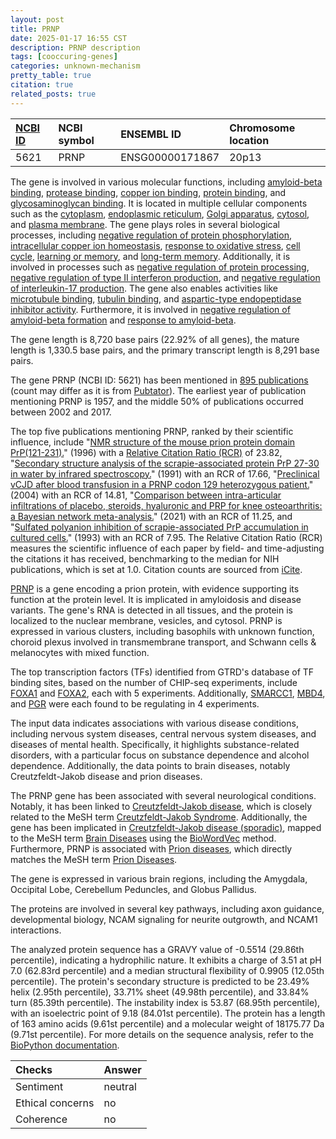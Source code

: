 ```yaml
---
layout: post
title: PRNP
date: 2025-01-17 16:55 CST
description: PRNP description
tags: [cooccuring-genes]
categories: unknown-mechanism
pretty_table: true
citation: true
related_posts: true
---
```




| [NCBI ID](https://www.ncbi.nlm.nih.gov/gene/5621) | NCBI symbol | ENSEMBL ID | Chromosome location |
| :-------- | :------- | :-------- | :------- |
| 5621  | PRNP | ENSG00000171867 | 20p13  |



The gene is involved in various molecular functions, including [amyloid-beta binding](https://amigo.geneontology.org/amigo/term/GO:0001540), [protease binding](https://amigo.geneontology.org/amigo/term/GO:0002020), [copper ion binding](https://amigo.geneontology.org/amigo/term/GO:0005507), [protein binding](https://amigo.geneontology.org/amigo/term/GO:0005515), and [glycosaminoglycan binding](https://amigo.geneontology.org/amigo/term/GO:0005539). It is located in multiple cellular components such as the [cytoplasm](https://amigo.geneontology.org/amigo/term/GO:0005737), [endoplasmic reticulum](https://amigo.geneontology.org/amigo/term/GO:0005783), [Golgi apparatus](https://amigo.geneontology.org/amigo/term/GO:0005794), [cytosol](https://amigo.geneontology.org/amigo/term/GO:0005829), and [plasma membrane](https://amigo.geneontology.org/amigo/term/GO:0005886). The gene plays roles in several biological processes, including [negative regulation of protein phosphorylation](https://amigo.geneontology.org/amigo/term/GO:0001933), [intracellular copper ion homeostasis](https://amigo.geneontology.org/amigo/term/GO:0006878), [response to oxidative stress](https://amigo.geneontology.org/amigo/term/GO:0006979), [cell cycle](https://amigo.geneontology.org/amigo/term/GO:0007049), [learning or memory](https://amigo.geneontology.org/amigo/term/GO:0007611), and [long-term memory](https://amigo.geneontology.org/amigo/term/GO:0007616). Additionally, it is involved in processes such as [negative regulation of protein processing](https://amigo.geneontology.org/amigo/term/GO:0010955), [negative regulation of type II interferon production](https://amigo.geneontology.org/amigo/term/GO:0032689), and [negative regulation of interleukin-17 production](https://amigo.geneontology.org/amigo/term/GO:0032700). The gene also enables activities like [microtubule binding](https://amigo.geneontology.org/amigo/term/GO:0008017), [tubulin binding](https://amigo.geneontology.org/amigo/term/GO:0015631), and [aspartic-type endopeptidase inhibitor activity](https://amigo.geneontology.org/amigo/term/GO:0019828). Furthermore, it is involved in [negative regulation of amyloid-beta formation](https://amigo.geneontology.org/amigo/term/GO:1902430) and [response to amyloid-beta](https://amigo.geneontology.org/amigo/term/GO:1904645).


The gene length is 8,720 base pairs (22.92% of all genes), the mature length is 1,330.5 base pairs, and the primary transcript length is 8,291 base pairs.


The gene PRNP (NCBI ID: 5621) has been mentioned in [895 publications](https://pubmed.ncbi.nlm.nih.gov/?term=%22PRNP%22) (count may differ as it is from [Pubtator](https://academic.oup.com/nar/article/47/W1/W587/5494727)). The earliest year of publication mentioning PRNP is 1957, and the middle 50% of publications occurred between 2002 and 2017.


The top five publications mentioning PRNP, ranked by their scientific influence, include "[NMR structure of the mouse prion protein domain PrP(121-231).](https://pubmed.ncbi.nlm.nih.gov/8700211)" (1996) with a [Relative Citation Ratio (RCR)](https://journals.plos.org/plosbiology/article?id=10.1371/journal.pbio.1002541) of 23.82, "[Secondary structure analysis of the scrapie-associated protein PrP 27-30 in water by infrared spectroscopy.](https://pubmed.ncbi.nlm.nih.gov/1678278)" (1991) with an RCR of 17.66, "[Preclinical vCJD after blood transfusion in a PRNP codon 129 heterozygous patient.](https://pubmed.ncbi.nlm.nih.gov/15302196)" (2004) with an RCR of 14.81, "[Comparison between intra-articular infiltrations of placebo, steroids, hyaluronic and PRP for knee osteoarthritis: a Bayesian network meta-analysis.](https://pubmed.ncbi.nlm.nih.gov/32725315)" (2021) with an RCR of 11.25, and "[Sulfated polyanion inhibition of scrapie-associated PrP accumulation in cultured cells.](https://pubmed.ncbi.nlm.nih.gov/7678300)" (1993) with an RCR of 7.95. The Relative Citation Ratio (RCR) measures the scientific influence of each paper by field- and time-adjusting the citations it has received, benchmarking to the median for NIH publications, which is set at 1.0. Citation counts are sourced from [iCite](https://icite.od.nih.gov).


[PRNP](https://www.proteinatlas.org/ENSG00000171867-PRNP) is a gene encoding a prion protein, with evidence supporting its function at the protein level. It is implicated in amyloidosis and disease variants. The gene's RNA is detected in all tissues, and the protein is localized to the nuclear membrane, vesicles, and cytosol. PRNP is expressed in various clusters, including basophils with unknown function, choroid plexus involved in transmembrane transport, and Schwann cells & melanocytes with mixed function.


The top transcription factors (TFs) identified from GTRD's database of TF binding sites, based on the number of CHIP-seq experiments, include [FOXA1](https://www.ncbi.nlm.nih.gov/gene/3169) and [FOXA2](https://www.ncbi.nlm.nih.gov/gene/3170), each with 5 experiments. Additionally, [SMARCC1](https://www.ncbi.nlm.nih.gov/gene/6599), [MBD4](https://www.ncbi.nlm.nih.gov/gene/8930), and [PGR](https://www.ncbi.nlm.nih.gov/gene/5241) were each found to be regulating in 4 experiments.



The input data indicates associations with various disease conditions, including nervous system diseases, central nervous system diseases, and diseases of mental health. Specifically, it highlights substance-related disorders, with a particular focus on substance dependence and alcohol dependence. Additionally, the data points to brain diseases, notably Creutzfeldt-Jakob disease and prion diseases.


The PRNP gene has been associated with several neurological conditions. Notably, it has been linked to [Creutzfeldt-Jakob disease](https://pubmed.ncbi.nlm.nih.gov/19081515), which is closely related to the MeSH term [Creutzfeldt-Jakob Syndrome](https://meshb.nlm.nih.gov/record/ui?ui=D007562). Additionally, the gene has been implicated in [Creutzfeldt-Jakob disease (sporadic)](https://pubmed.ncbi.nlm.nih.gov/32949544), mapped to the MeSH term [Brain Diseases](https://meshb.nlm.nih.gov/record/ui?ui=D001927) using the [BioWordVec](https://www.nature.com/articles/s41597-019-0055-0) method. Furthermore, PRNP is associated with [Prion diseases](https://pubmed.ncbi.nlm.nih.gov/22210626), which directly matches the MeSH term [Prion Diseases](https://meshb.nlm.nih.gov/record/ui?ui=D017096).


The gene is expressed in various brain regions, including the Amygdala, Occipital Lobe, Cerebellum Peduncles, and Globus Pallidus.


The proteins are involved in several key pathways, including axon guidance, developmental biology, NCAM signaling for neurite outgrowth, and NCAM1 interactions.



The analyzed protein sequence has a GRAVY value of -0.5514 (29.86th percentile), indicating a hydrophilic nature. It exhibits a charge of 3.51 at pH 7.0 (62.83rd percentile) and a median structural flexibility of 0.9905 (12.05th percentile). The protein's secondary structure is predicted to be 23.49% helix (2.95th percentile), 33.71% sheet (49.98th percentile), and 33.84% turn (85.39th percentile). The instability index is 53.87 (68.95th percentile), with an isoelectric point of 9.18 (84.01st percentile). The protein has a length of 163 amino acids (9.61st percentile) and a molecular weight of 18175.77 Da (9.71st percentile). For more details on the sequence analysis, refer to the [BioPython documentation](https://biopython.org/docs/1.75/api/Bio.SeqUtils.ProtParam.html).





| Checks    | Answer |
| :-------- | :------- |
| Sentiment  | neutral   |
| Ethical concerns | no     |
| Coherence    | no    |